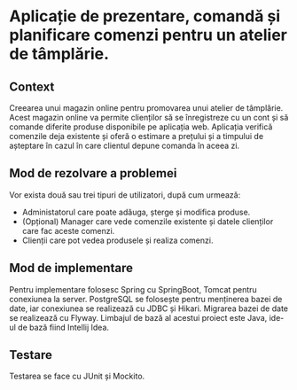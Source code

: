 # Aplicație de prezentare, comandă și planificare comenzi pentru un atelier de tâmplărie.

## Context

Creearea unui magazin online pentru promovarea unui atelier de tâmplărie. Acest magazin online va permite clienților să se înregistreze cu un cont și să comande diferite produse disponibile pe aplicația web. Aplicația verifică comenzile deja existente și oferă o estimare a prețului și a timpului de așteptare în cazul în care clientul depune comanda în aceea zi.

## Mod de rezolvare a problemei

Vor exista două sau trei tipuri de utilizatori, după cum urmează:
* Administatorul care poate adăuga, șterge și modifica produse.
* (Opțional) Manager care vede comenzile existente și datele clienților care fac aceste comenzi.
* Clienții care pot vedea produsele și realiza comenzi.

## Mod de implementare

Pentru implementare folosesc Spring cu SpringBoot, Tomcat pentru conexiunea la server. PostgreSQL se folosește pentru menținerea bazei de date, iar conexiunea se realizează cu JDBC și Hikari. Migrarea bazei de date se realizează cu Flyway. Limbajul de bază al acestui proiect este Java, ide-ul de bază fiind Intellij Idea.

## Testare

Testarea se face cu JUnit și Mockito.
